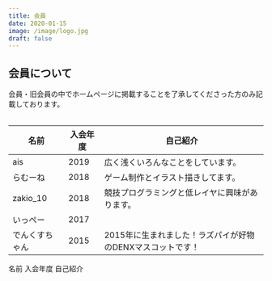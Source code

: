 ```yaml
---
title: 会員
date: 2020-01-15
image: /image/logo.jpg
draft: false
---
```


## 会員について
会員・旧会員の中でホームページに掲載することを了承してくださった方のみ記載しております。  
<br>

|名前|入会年度|自己紹介| 
|---|---|---| 
|ais|2019|広く浅くいろんなことをしています。| 
| らむーね    |2018|ゲーム制作とイラスト描きしてます。| 
|zakio_10|2018|競技プログラミングと低レイヤに興味があります。| 
|いっぺー|2017|　　| 
|でんくすちゃん|2015|2015年に生まれました！ラズパイが好物のDENXマスコットです！| 

 

<tabke>
   <tr>
      <th>名前</th>
      <th>入会年度</th>
      <th>自己紹介</th>
    </tr>
    <tr>
      <td></td>
      <td></td>
    </tr>
    <tr>
      <td></td>
      <td></td>
    </tr>
    <tr>
      <td></td>
      <td></td>
    </tr>
    <tr>
      <td></td>
      <td></td>
    </tr>






</table>